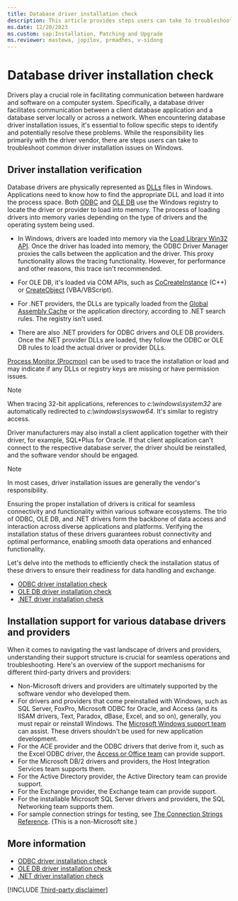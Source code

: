 ```yaml
---
title: Database driver installation check
description: This article provides steps users can take to troubleshoot common driver installation issues on Windows.
ms.date: 12/20/2023
ms.custom: sap:Installation, Patching and Upgrade
ms.reviewer: mastewa, jopilov, prmadhes, v-sidong
---
```

# Database driver installation check

Drivers play a crucial role in facilitating communication between hardware and software on a computer system. Specifically, a database driver facilitates communication between a client database application and a database server locally or across a network. When encountering database driver installation issues, it's essential to follow specific steps to identify and potentially resolve these problems. While the responsibility lies primarily with the driver vendor, there are steps users can take to troubleshoot common driver installation issues on Windows.

## Driver installation verification

Database drivers are physically represented as [DLLs](/troubleshoot/windows-client/deployment/dynamic-link-library) files in Windows. Applications need to know how to find the appropriate DLL and load it into the process space. Both [ODBC](/sql/odbc/reference/odbc-overview) and [OLE DB](/cpp/data/oledb/ole-db-programming-overview) use the Windows registry to locate the driver or provider to load into memory. The process of loading drivers into memory varies depending on the type of drivers and the operating system being used.

- In Windows, drivers are loaded into memory via the [Load Library Win32 API](/windows/win32/api/libloaderapi/nf-libloaderapi-loadlibrarya). Once the driver has loaded into memory, the ODBC Driver Manager proxies the calls between the application and the driver. This proxy functionality allows the tracing functionality. However, for performance and other reasons, this trace isn't recommended.

- For OLE DB, it's loaded via COM APIs, such as [CoCreateInstance](/windows/win32/api/combaseapi/nf-combaseapi-cocreateinstance) (C++) or [CreateObject](/office/vba/language/reference/user-interface-help/createobject-function) (VBA/VBScript).

- For .NET providers, the DLLs are typically loaded from the [Global Assembly Cache](/dotnet/framework/app-domains/gac) or the application directory, according to .NET search rules. The registry isn't used.

- There are also .NET providers for ODBC drivers and OLE DB providers. Once the .NET provider DLLs are loaded, they follow the ODBC or OLE DB rules to load the actual driver or provider DLLs.

[Process Monitor (Procmon)](/sysinternals/downloads/procmon) can be used to trace the installation or load and may indicate if any DLLs or registry keys are missing or have permission issues.

> [!NOTE]
> When tracing 32-bit applications, references to *c:\windows\system32* are automatically redirected to *c:\windows\syswow64*. It's similar to registry access.

Driver manufacturers may also install a client application together with their driver, for example, SQL*Plus for Oracle. If that client application can't connect to the respective database server, the driver should be reinstalled, and the software vendor should be engaged.

> [!NOTE]
> In most cases, driver installation issues are generally the vendor's responsibility.

Ensuring the proper installation of drivers is critical for seamless connectivity and functionality within various software ecosystems. The trio of ODBC, OLE DB, and .NET drivers form the backbone of data access and interaction across diverse applications and platforms. Verifying the installation status of these drivers guarantees robust connectivity and optimal performance, enabling smooth data operations and enhanced functionality.

Let's delve into the methods to efficiently check the installation status of these drivers to ensure their readiness for data handling and exchange.

- [ODBC driver installation check](odbc-driver-install-checking.md)
- [OLE DB driver installation check](oledb-driver-install-check.md)
- [.NET driver installation check](net-driver-install-check.md)

## Installation support for various database drivers and providers

When it comes to navigating the vast landscape of drivers and providers, understanding their support structure is crucial for seamless operations and troubleshooting. Here's an overview of the support mechanisms for different third-party drivers and providers:

- Non-Microsoft drivers and providers are ultimately supported by the software vendor who developed them.
- For drivers and providers that come preinstalled with Windows, such as SQL Server, FoxPro, Microsoft ODBC for Oracle, and Access (and its IISAM drivers, Text, Paradox, dBase, Excel, and so on), generally, you must repair or reinstall Windows. The [Microsoft Windows support team](https://support.microsoft.com/contactus#!) can assist. These drivers shouldn't be used for new application development.
- For the ACE provider and the ODBC drivers that derive from it, such as the Excel ODBC driver, the [Access or Office team](https://support.microsoft.com/contactus#!) can provide support.
- For the Microsoft DB/2 drivers and providers, the Host Integration Services team supports them.
- For the Active Directory provider, the Active Directory team can provide support.
- For the Exchange provider, the Exchange team can provide support.
- For the installable Microsoft SQL Server drivers and providers, the SQL Networking team supports them.
- For sample connection strings for testing, see [The Connection Strings Reference](https://www.connectionstrings.com/). (This is a non-Microsoft site.)

## More information

- [ODBC driver installation check](odbc-driver-install-checking.md)
- [OLE DB driver installation check](oledb-driver-install-check.md)
- [.NET driver installation check](net-driver-install-check.md)

[!INCLUDE [Third-party disclaimer](../../../../includes/third-party-disclaimer.md)]
